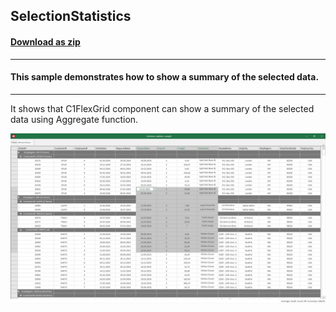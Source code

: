 ## SelectionStatistics
#### [Download as zip](https://grapecity.github.io/DownGit/#/home?url=https://github.com/GrapeCity/ComponentOne-WinForms-Samples/tree/master/NetFramework\FlexGrid\CS\SelectionStatistics)
____
#### This sample demonstrates how to show a summary of the selected data.
____
It shows that C1FlexGrid component can show a summary of the selected data using Aggregate function.

![screenshot](screenshot.png)
